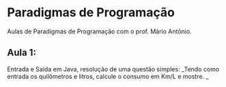 # Paradigmas de Programação
Aulas de Paradigmas de Programação com o prof. Mário Antônio.

## Aula 1:
Entrada e Saída em Java, resolução de uma questão simples:
_Tendo como entrada os quilômetros e litros, calcule o consumo em Km/L e mostre. _
